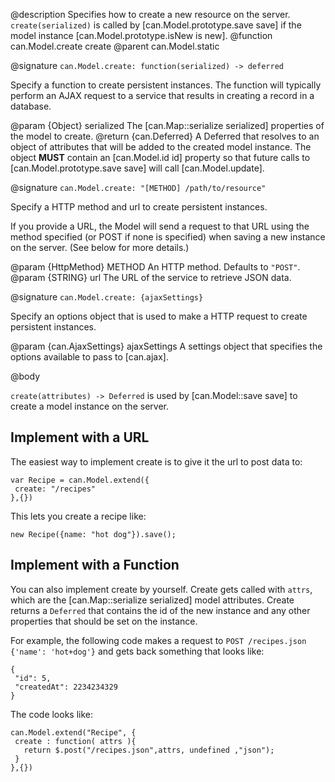 @description Specifies how to create a new resource on the server. `create(serialized)` is called
by [can.Model.prototype.save save] if the model instance [can.Model.prototype.isNew is new].
@function can.Model.create create
@parent can.Model.static


@signature `can.Model.create: function(serialized) -> deferred`

Specify a function to create persistent instances. The function will
typically perform an AJAX request to a service that results in
creating a record in a database.

@param {Object} serialized The [can.Map::serialize serialized] properties of
the model to create.
@return {can.Deferred} A Deferred that resolves to an object of attributes
that will be added to the created model instance.  The object __MUST__ contain
an [can.Model.id id] property so that future calls to [can.Model.prototype.save save]
will call [can.Model.update].


@signature `can.Model.create: "[METHOD] /path/to/resource"`

Specify a HTTP method and url to create persistent instances.

If you provide a URL, the Model will send a request to that URL using
the method specified (or POST if none is specified) when saving a
new instance on the server. (See below for more details.)

@param {HttpMethod} METHOD An HTTP method. Defaults to `"POST"`.
@param {STRING} url The URL of the service to retrieve JSON data.


@signature `can.Model.create: {ajaxSettings}`

Specify an options object that is used to make a HTTP request to create
persistent instances.

@param {can.AjaxSettings} ajaxSettings A settings object that
specifies the options available to pass to [can.ajax].

@body

`create(attributes) -> Deferred` is used by [can.Model::save save] to create a
model instance on the server.

## Implement with a URL

The easiest way to implement create is to give it the url
to post data to:

```
var Recipe = can.Model.extend({
 create: "/recipes"
},{})
```

This lets you create a recipe like:

```
new Recipe({name: "hot dog"}).save();
```


## Implement with a Function

You can also implement create by yourself. Create gets called
with `attrs`, which are the [can.Map::serialize serialized] model
attributes.  Create returns a `Deferred`
that contains the id of the new instance and any other
properties that should be set on the instance.

For example, the following code makes a request
to `POST /recipes.json {'name': 'hot+dog'}` and gets back
something that looks like:

```
{
 "id": 5,
 "createdAt": 2234234329
}
```

The code looks like:

```
can.Model.extend("Recipe", {
 create : function( attrs ){
   return $.post("/recipes.json",attrs, undefined ,"json");
 }
},{})
```
